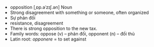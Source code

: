 - opposition	[ˌɒp.əˈzɪʃ.ən]	Noun
- Strong disagreement with something or someone, often organized
- Sự phản đối
- resistance, disagreement
- There is strong opposition to the new tax.
- Family words: oppose (v) – phản đối, opponent (n) – đối thủ
- Latin root: *opponere* = to set against